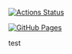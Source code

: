 [![Actions Status](https://github.com/ikefumy/ikefumy_library/workflows/verify/badge.svg)](https://github.com/ikefumy/ikefumy_library/actions)

[![GitHub Pages](https://img.shields.io/static/v1?label=GitHub+Pages&message=+&color=brightgreen&logo=github)](https://ikefumy.github.io/ikefumy_library/)

test